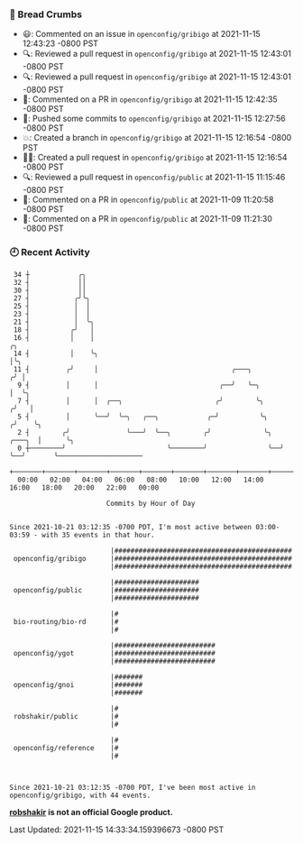 ### 🍞 Bread Crumbs

 * 😃: Commented on an issue in `openconfig/gribigo` at 2021-11-15 12:43:23 -0800 PST
 * 🔍: Reviewed a pull request in  `openconfig/gribigo` at 2021-11-15 12:43:01 -0800 PST
 * 🔍: Reviewed a pull request in  `openconfig/gribigo` at 2021-11-15 12:43:01 -0800 PST
 * 💬: Commented on a PR in  `openconfig/gribigo` at 2021-11-15 12:42:35 -0800 PST
 * 🚢: Pushed some commits to `openconfig/gribigo` at 2021-11-15 12:27:56 -0800 PST
 * 💥: Created a branch in `openconfig/gribigo` at 2021-11-15 12:16:54 -0800 PST
 * ✍🏼: Created a pull request in `openconfig/gribigo` at 2021-11-15 12:16:54 -0800 PST
 * 🔍: Reviewed a pull request in  `openconfig/public` at 2021-11-15 11:15:46 -0800 PST
 * 💬: Commented on a PR in  `openconfig/public` at 2021-11-09 11:20:58 -0800 PST
 * 💬: Commented on a PR in  `openconfig/public` at 2021-11-09 11:21:30 -0800 PST

### 🕘 Recent Activity
```
 34 ┼            ╭╮
 32 ┤            ││
 30 ┤            ││
 27 ┤           ╭╯╰╮
 25 ┤           │  │
 23 ┤           │  │
 21 ┤           │  ╰╮
 18 ┤          ╭╯   │
 16 ┤          │    │                                                        ╭╮
 14 ┤          │    ╰╮                                                       │╰╮
 11 ┤         ╭╯     │                                 ╭───╮                ╭╯ │
  9 ┤         │      │                              ╭──╯   ╰─╮              │  ╰╮
  7 ┤         │      │  ╭──╮                       ╭╯        ╰╮            ╭╯   │
  5 ┤         │      ╰──╯  ╰─╮   ╭──╮            ╭─╯          ╰╮          ╭╯    ╰╮
  2 ┤        ╭╯              ╰───╯  ╰──╮        ╭╯             ╰╮  ╭───╮  │      ╰╮
  0 ┼────────╯                         ╰────────╯               ╰──╯   ╰──╯       ╰─────────────────────
    +───────+───────+───────+───────+───────+───────+───────+───────+───────+───────+───────+───────+────
  00:00   02:00   04:00   06:00   08:00   10:00   12:00   14:00   16:00   18:00   20:00   22:00   00:00   

						Commits by Hour of Day


Since 2021-10-21 03:12:35 -0700 PDT, I'm most active between 03:00-03:59 - with 35 events in that hour.

```



```
                         |############################################
 openconfig/gribigo      |############################################
                         |############################################

                         |#####################
 openconfig/public       |#####################
                         |#####################

                         |#
 bio-routing/bio-rd      |#
                         |#

                         |#########################
 openconfig/ygot         |#########################
                         |#########################

                         |#######
 openconfig/gnoi         |#######
                         |#######

                         |#
 robshakir/public        |#
                         |#

                         |#
 openconfig/reference    |#
                         |#



Since 2021-10-21 03:12:35 -0700 PDT, I've been most active in openconfig/gribigo, with 44 events.

```
**[robshakir](mailto:robjs@google.com) is not an official Google product.**  


Last Updated: 2021-11-15 14:33:34.159396673 -0800 PST

